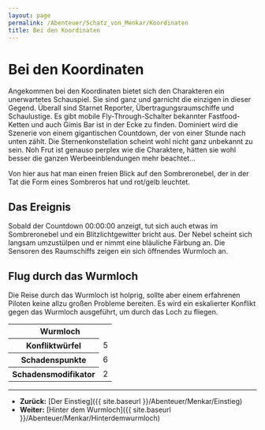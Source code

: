 ```yaml
---
layout: page
permalink: /Abenteuer/Schatz_von_Menkar/Koordinaten
title: Bei den Koordinaten
---
```


# Bei den Koordinaten

Angekommen bei den Koordinaten bietet sich den Charakteren ein unerwartetes Schauspiel. Sie sind ganz und garnicht die einzigen in dieser Gegend. Überall sind Starnet Reporter, Übertragungsraumschiffe und Schaulustige. Es gibt mobile Fly-Through-Schalter bekannter Fastfood-Ketten und auch Gimis Bar ist in der Ecke zu finden. Dominiert wird die Szenerie von einem gigantischen Countdown, der von einer Stunde nach unten zählt. Die Sternenkonstellation scheint wohl nicht ganz unbekannt zu sein. Noh Frut ist genauso perplex wie die Charaktere, hätten sie wohl besser die ganzen Werbeeinblendungen mehr beachtet...

Von hier aus hat man einen freien Blick auf den Sombreronebel, der in der Tat die Form eines Sombreros hat und rot/gelb leuchtet.

## Das Ereignis

Sobald der Countdown 00:00:00 anzeigt, tut sich auch etwas im Sombreronebel und ein Blitzlichtgewitter bricht aus. Der Nebel scheint sich langsam umzustülpen und er nimmt eine bläuliche Färbung an. Die Sensoren des Raumschiffs zeigen ein sich öffnendes Wurmloch an.

## Flug durch das Wurmloch

Die Reise durch das Wurmloch ist holprig, sollte aber einem erfahrenen Piloten keine allzu großen Probleme bereiten. Es wird ein eskalierter Konflikt gegen das Wurmloch ausgeführt, um durch das Loch zu fliegen.

<table>
<tbody>
<tr><th colspan="2">Wurmloch</th></tr>
<tr><th>Konfliktwürfel</th><td>5</td></tr>
<tr><th>Schadenspunkte</th><td>6</td></tr>
<tr><th>Schadensmodifikator</th><td>2</td></tr>
</tbody>
</table>

***
- **Zurück:** [Der Einstieg]({{ site.baseurl }}/Abenteuer/Menkar/Einstieg)
- **Weiter:** [Hinter dem Wurmloch]({{ site.baseurl }}/Abenteuer/Menkar/Hinterdemwurmloch)

<div id="_firebugConsole"> </div>
